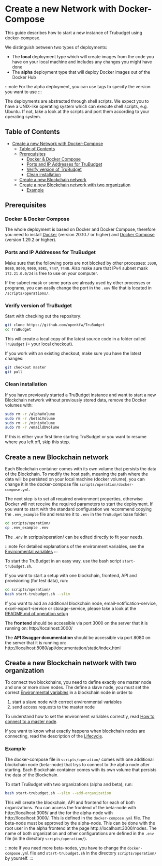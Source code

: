 # Create a new Network with Docker-Compose

This guide describes how to start a new instance of Trubudget using docker-compose.

We distinguish between two types of deployments:

- The **local** deployment type which will create images from the code you have on your local machine and includes any changes you might have done
- The **alpha** deployment type that will deploy Docker images out of the Docker Hub

:::note
For the alpha deployment, you can use tags to specify the version you want to use
:::

The deployments are abstracted through shell scripts. We expect you to have a UNIX-like operating system which can execute shell scripts, e.g. Ubuntu. If not, take a look at the scripts and port them according to your operating system.

## Table of Contents

- [Create a new Network with Docker-Compose](#create-a-new-network-with-docker-compose)
  - [Table of Contents](#table-of-contents)
  - [Prerequisites](#prerequisites)
    - [Docker & Docker Compose](#docker--docker-compose)
    - [Ports and IP Addresses for TruBudget](#ports-and-ip-addresses-for-trubudget)
    - [Verify version of TruBudget](#verify-version-of-trubudget)
    - [Clean installation](#clean-installation)
  - [Create a new Blockchain network](#create-a-new-blockchain-network)
  - [Create a new Blockchain network with two organization](#create-a-new-blockchain-network-with-two-organization)
    - [Example](#example)

## Prerequisites

### Docker & Docker Compose

The whole deployment is based on Docker and Docker Compose, therefore you need to install [Docker](https://www.docker.com/community-edition#/download) (version 20.10.7 or higher) and [Docker Compose](https://docs.docker.com/compose/install/) (version 1.29.2 or higher).

### Ports and IP Addresses for TruBudget

Make sure that the following ports are not blocked by other processes: `3000`, `8080`, `8090`, `9000`, `8081`, `7447`, `7448`.
Also make sure that IPv4 subnet mask `172.21.0.0/24` is free to use on your computer.

If the subnet mask or some ports are already used by other processes or programs, you can easily change the port in the `.env` file that is located in `/scripts/operations/`.

### Verify version of TruBudget

Start with checking out the repository:

```bash
git clone https://github.com/openkfw/TruBudget
cd TruBudget
```

This will create a local copy of the latest source code in a folder called `TruBudget` (= your local checkout).

If you work with an existing checkout, make sure you have the latest changes:

```bash
git checkout master
git pull
```

### Clean installation

If you have previously started a TruBudget instance and want to start a new Blockchain network without previously stored data, remove the Docker volumes with:

```bash
sudo rm -r /alphaVolume
sudo rm -r /beta1Volume
sudo rm -r /minioVolume
sudo rm -r /emaildbVolume
```

If this is either your first time starting TruBudget or you want to resume where you left off, skip this step.

## Create a new Blockchain network

Each Blockchain container comes with its own volume that persists the data of the Blockchain.
To modify the host path, meaning the path where the data will be persisted on your local machine (docker volume), you can change it in the docker-compose file `scripts/operation/docker-compose.yml`.

The next step is to set all required environment properties, otherwise Docker will not receive the required parameters to start the deployment.
If you want to start with the standard configuration we recommend copying the `.env_example` file and rename it to `.env` in the `TruBudget` base folder:

```bash
cd scripts/operation/
cp .env_example .env
```

The `.env` in scripts/operation/ can be edited directly to fit your needs.

:::note
For detailed explanations of the environment variables, see the [Environmental variables](https://github.com/openkfw/TruBudget/blob/master/blockchain/README.md#environment-variables)
:::

To start the TruBudget in an easy way, use the bash script `start-trubudget.sh`.

If you want to start a setup with one blockchain, frontend, API and provisioning (for test data), run:

```bash
cd scripts/operation/
bash start-trubudget.sh --slim
```

If you want to add an additional blockchain node, email-notification-service, excel-export-service or storage-service, please take a look at the [README.md of operation setup](https://github.com/openkfw/TruBudget/blob/master/scripts/operation/README.md#trubudget-operation-setup)

The **frontend** should be accessible via port 3000 on the server that it is running on: http://localhost:3000/

The **API Swagger documentation** should be accessible via port 8080 on the server that it is running on: http://localhost:8080/api/documentation/static/index.html

## Create a new Blockchain network with two organization

To connect two blockchains, you need to define exactly one master node and one or more slave nodes. The define a slave node, you must set the correct [Environmental variables](https://github.com/openkfw/TruBudget/blob/master/blockchain/README.md#environment-variables) in a blockchain node in order to

1. start a slave node with correct environmental variables
1. send access requests to the master node

To understand how to set the environment variables correctly, read [How to connect to a master node](https://github.com/openkfw/TruBudget/blob/master/docs/operation-administration/installation/connect-to-an-existing-network/how-to-connect-to-a-master-node.md).

If you want to know what exactly happens when blockchain nodes are connecting, read the description of the [Lifecycle](https://github.com/openkfw/TruBudget/blob/master/blockchain/README.md#Lifecycle).

### Example

The docker-compose file in `scripts/operation/` comes with one additional blockchain node (beta-node) that trys to connect to the alpha node after starting.
Each Blockchain container comes with its own volume that persists the data of the Blockchain.

To start TruBudget with two organizations (alpha and beta), run:

```bash
bash start-trubudget.sh --slim --add-organization
```

This will create the blockchain, API and frontend for each of both organizations.
You can access the frontend of the beta-node with http://localhost:3005/ and the for the alpha-node with http://localhost:3000/. This is defined in the `docker-compose.yml` file.
The beta-node must be approved by the alpha-node. This can be done with the root user in the alpha frontend at the page http://localhost:3000/nodes.
The name of both organization and other configurations are defined in the `.env` file (in the directory `scripts/operation/`).

:::note
If you need more beta-nodes, you have to change the `docker-compose.yml` file and `start-trubudget.sh` in the directory `scripts/operation/` by yourself.
:::
